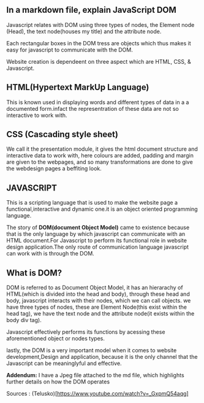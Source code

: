 ## In a markdown file, explain JavaScript DOM


Javascript relates with DOM using three types of nodes, the Element node (Head), the text node(houses my title) and the attribute node.

Each rectangular boxes in the DOM tress are objects which thus makes it easy for javascript to communicate with the DOM.

Website creation is dependeent on three aspect which are HTML, CSS, & Javascript.

## HTML(Hypertext MarkUp Language)
This is known used in displaying words and different types of data in a a documented form.infact the representration of these data are not so interactive to work with.

## CSS (Cascading style sheet)
We call it the presentation module, it gives the html document structure and interactive data to work with, here colours are added, padding and margin are given to the webpages, and so many transformations are done to give the webdesign pages a beffiting look.

## JAVASCRIPT
This is a scripting language that is used to make the website page a functional,interactive and dynamic one.it is an object oriented programming language.

The story of **DOM(document Object Model)** came to existence because that is the only language by which javascript can communicate with an HTML document.For Javascript to perform its functional role in website design application.The only route of communication language javascript can work with is through the DOM.

## What is DOM?
DOM is referred to as Document Object Model, it has an hierarachy of HTML(which is divided into the head and body), through these head and body, javascript interacts with their nodes, which we can call objects. we have three types of nodes, these are Element Node(this exist within the head tag), we have the text node and the attribute node(it exists within the body div tag).

Javascript effectively performs its functions by acessing these aforementioned object or nodes types.

lastly, the DOM is a very important model when it comes to website development,Design and application, because it is the only channel that the Javascript can be meaninglyful and effective.

**Addendum:** I have a Jpeg file attached to the md file, which highlights further details on how the DOM operates

Sources : (Telusko)[https://www.youtube.com/watch?v=_GxpmQ54aqg]